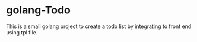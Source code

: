 # golang-Todo
This is a small golang project to create a todo list by integrating to front end using tpl file.
